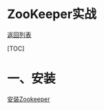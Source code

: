 # ZooKeeper实战

[返回列表](https://github.com/EmonCodingBackEnd/backend-tutorial)

[TOC]

# 一、安装

[安装Zookeeper](https://github.com/EmonCodingBackEnd/backend-tutorial/blob/master/tutorials/BigData/BigDataInAction.md#1%E5%AE%89%E8%A3%85zookeeper)

